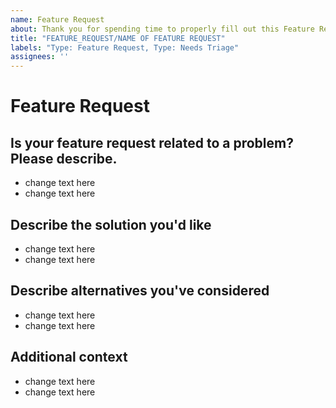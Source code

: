 ```yaml
---
name: Feature Request
about: Thank you for spending time to properly fill out this Feature Request.
title: "FEATURE_REQUEST/NAME OF FEATURE REQUEST"
labels: "Type: Feature Request, Type: Needs Triage"
assignees: ''
---
```

<!---NOTE: [DATE]: [NAME OF FEATURE REQUEST] Replace any NAME OF FEATURE REQUEST with your feature request,
       and input date YYMMDD  .-->

# Feature Request

## **Is your feature request related to a problem? Please describe.**
<!---NOTE: A clear and concise description of what the problem is. Ex. I'm always frustrated when [...] .-->
- change text here
- change text here

## **Describe the solution you'd like**
<!---NOTE: A clear and concise description of what you want to happen. .-->
- change text here
- change text here


## **Describe alternatives you've considered**
<!---NOTE: A clear and concise description of any alternative solutions or features you've considered.. .-->
- change text here
- change text here


## **Additional context**
<!---NOTE: Add any other context or screenshots about the feature request here. .-->
- change text here
- change text here

